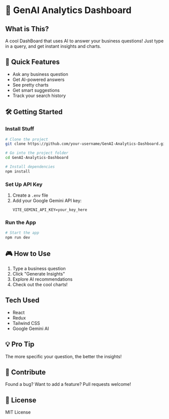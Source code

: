 # 🚀 GenAI Analytics Dashboard

## What is This?

A cool DashBoard that uses AI to answer your business questions! Just type in a query, and get instant insights and charts.

## 🌟 Quick Features

- Ask any business question
- Get AI-powered answers
- See pretty charts
- Get smart suggestions
- Track your search history

## 🛠 Getting Started

### Install Stuff

```bash
# Clone the project
git clone https://github.com/your-username/GenAI-Analytics-Dashboard.git

# Go into the project folder
cd GenAI-Analytics-Dashboard

# Install dependencies
npm install
```

### Set Up API Key

1. Create a `.env` file
2. Add your Google Gemini API key:
   ```
   VITE_GEMINI_API_KEY=your_key_here
   ```

### Run the App

```bash
# Start the app
npm run dev
```

## 🎮 How to Use

1. Type a business question
2. Click "Generate Insights"
3. Explore AI recommendations
4. Check out the cool charts!

## Tech Used

- React
- Redux
- Tailwind CSS
- Google Gemini AI

## 💡 Pro Tip

The more specific your question, the better the insights!

## 🤝 Contribute

Found a bug? Want to add a feature? Pull requests welcome!

## 📄 License

MIT License